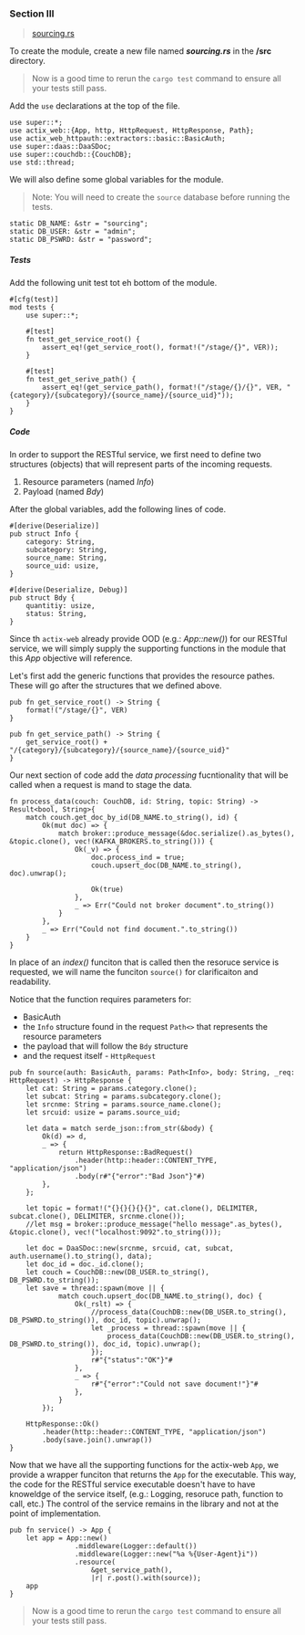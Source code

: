 ### Section III
>[sourcing.rs](https://github.com/dsietz/rust-daas/blob/master/src/sourcing.rs)

To create the module, create a new file named **_sourcing.rs_** in the **/src** directory.

> Now is a good time to rerun the `cargo test` command to ensure all your tests still pass.

Add the `use` declarations at the top of the file.

```
use super::*;
use actix_web::{App, http, HttpRequest, HttpResponse, Path};
use actix_web_httpauth::extractors::basic::BasicAuth;
use super::daas::DaaSDoc;
use super::couchdb::{CouchDB};
use std::thread;
```

We will also define some global variables for the module.

> Note: You will need to create the `source` database before running the tests.

```
static DB_NAME: &str = "sourcing";
static DB_USER: &str = "admin";
static DB_PSWRD: &str = "password";
```

##### Tests

Add the following unit test tot eh bottom of the module.

```
#[cfg(test)]
mod tests {
    use super::*;

    #[test]
    fn test_get_service_root() {
        assert_eq!(get_service_root(), format!("/stage/{}", VER));
    }

    #[test]
    fn test_get_serive_path() {
        assert_eq!(get_service_path(), format!("/stage/{}/{}", VER, "{category}/{subcategory}/{source_name}/{source_uid}"));
    }
}
```


##### Code

In order to support the RESTful service, we first need to define two structures (objects) that will represent parts of the incoming requests.

1. Resource parameters (named _Info_)
2. Payload (named _Bdy_)

After the global variables, add the following lines of code.

```
#[derive(Deserialize)]
pub struct Info {
    category: String,
    subcategory: String,
    source_name: String,
    source_uid: usize,
}

#[derive(Deserialize, Debug)]
pub struct Bdy {
    quantitiy: usize,
    status: String,
}
```

Since th `actix-web` already provide OOD (e.g.: _App::new()_) for our RESTful service, we will simply supply the supporting functions in the module that this _App_ objective will reference.

Let's first add the generic functions that provides the resource pathes. These will go after the structures that we defined above.

```
pub fn get_service_root() -> String {
    format!("/stage/{}", VER)
}

pub fn get_service_path() -> String {
    get_service_root() + "/{category}/{subcategory}/{source_name}/{source_uid}"
}
```

Our next section of code add the _data processing_ fucntionality that will be called when a request is mand to stage the data.

```
fn process_data(couch: CouchDB, id: String, topic: String) -> Result<bool, String>{
    match couch.get_doc_by_id(DB_NAME.to_string(), id) {
        Ok(mut doc) => {
            match broker::produce_message(&doc.serialize().as_bytes(), &topic.clone(), vec!(KAFKA_BROKERS.to_string())) {
                Ok(_v) => {
                    doc.process_ind = true;
                    couch.upsert_doc(DB_NAME.to_string(), doc).unwrap();

                    Ok(true)
                },
                _ => Err("Could not broker document".to_string())
            }
        },
        _ => Err("Could not find document.".to_string())
    }
}
```

In place of an _index()_ funciton that is called then the resoruce service is requested, we will name the funciton `source()` for clarificaiton and readability.

Notice that the function requires parameters for:
+ BasicAuth
+ the `Info` structure found in the request `Path<>` that represents the resource parameters
+ the payload that will follow the `Bdy` structure 
+ and the request itself - `HttpRequest`

```
pub fn source(auth: BasicAuth, params: Path<Info>, body: String, _req: HttpRequest) -> HttpResponse {
    let cat: String = params.category.clone();
    let subcat: String = params.subcategory.clone();
    let srcnme: String = params.source_name.clone();
    let srcuid: usize = params.source_uid;

    let data = match serde_json::from_str(&body) {
        Ok(d) => d,
        _ => {
            return HttpResponse::BadRequest()
                .header(http::header::CONTENT_TYPE, "application/json")
                .body(r#"{"error":"Bad Json"}"#) 
        },
    };

    let topic = format!("{}{}{}{}{}", cat.clone(), DELIMITER, subcat.clone(), DELIMITER, srcnme.clone());
    //let msg = broker::produce_message("hello message".as_bytes(), &topic.clone(), vec!("localhost:9092".to_string()));
    
    let doc = DaaSDoc::new(srcnme, srcuid, cat, subcat, auth.username().to_string(), data);
    let doc_id = doc._id.clone();
    let couch = CouchDB::new(DB_USER.to_string(), DB_PSWRD.to_string());
    let save = thread::spawn(move || {
            match couch.upsert_doc(DB_NAME.to_string(), doc) {
                Ok(_rslt) => {
                    //process_data(CouchDB::new(DB_USER.to_string(), DB_PSWRD.to_string()), doc_id, topic).unwrap();
                    let _process = thread::spawn(move || {
                        process_data(CouchDB::new(DB_USER.to_string(), DB_PSWRD.to_string()), doc_id, topic).unwrap();
                    });
                    r#"{"status":"OK"}"#
                },
                _ => {
                    r#"{"error":"Could not save document!"}"#
                },
            }
        });

    HttpResponse::Ok()
        .header(http::header::CONTENT_TYPE, "application/json")
        .body(save.join().unwrap())    
}
```

Now that we have all the supporting functions for the actix-web `App`, we provide a wrapper funciton that returns the `App` for the executable. This way, the code for the RESTful service executable doesn't have to have knoweldge of the service itself, (e.g.: Logging, resoruce path, function to call, etc.) The control of the service remains in the library and not at the point of implementation.  

```
pub fn service() -> App {
    let app = App::new()
                .middleware(Logger::default())
                .middleware(Logger::new("%a %{User-Agent}i"))
                .resource(
                    &get_service_path(),
                    |r| r.post().with(source));
    app
}
```

> Now is a good time to rerun the `cargo test` command to ensure all your tests still pass.